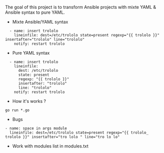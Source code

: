 The goal of this project is to transform Ansible projects with mixte YAML & Ansible syntax to pure YAML.

* Mixte Ansible/YAML syntax
```Ansible
  - name: insert trololo
    lineinfile: dest=/etc/trololo state=present regexp="{{ trololo }}" insertafter="trololo" line="trololo"
    notify: restart trololo
```
* Pure YAML syntax
```Ansible
  - name: insert trololo
    lineinfile:
      dest: /etc/trololo
      state: present
      regexp: "{{ trololo }}"
      insertafter: "trololo"
      line: "trololo"
    notify: restart trololo
```

* How it's works ?
```
go run *.go

```

* Bugs

```
- name: space in args module
  lineinfile: dest=/etc/trololo state=present regexp="{{ trololo_ trololo }}" insertafter="tro lolo " line="tro lo lo"
```

* Work with modules list in modules.txt
